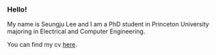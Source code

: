 ### Hello!

My name is Seungju Lee and I am a PhD student in Princeton University majoring in Electrical and Computer Engineering.

You can find my cv [here](https://www.seungjulee.net/cv).

<!--
**lsj0410/lsj0410** is a ✨ _special_ ✨ repository because its `README.md` (this file) appears on your GitHub profile.

Here are some ideas to get you started:

- 🔭 I’m currently working on ...
- 🌱 I’m currently learning ...
- 👯 I’m looking to collaborate on ...
- 🤔 I’m looking for help with ...
- 💬 Ask me about ...
- 📫 How to reach me: ...
- 😄 Pronouns: ...
- ⚡ Fun fact: ...
-->
